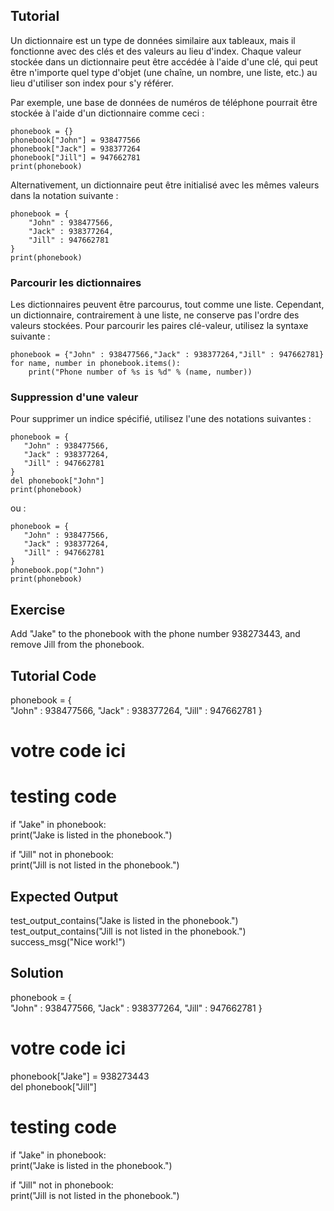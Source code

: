 Tutorial
--------

Un dictionnaire est un type de données similaire aux tableaux, mais il fonctionne avec des clés et des valeurs au lieu d'index. Chaque valeur stockée dans un dictionnaire peut être accédée à l'aide d'une clé, qui peut être n'importe quel type d'objet (une chaîne, un nombre, une liste, etc.) au lieu d'utiliser son index pour s'y référer.

Par exemple, une base de données de numéros de téléphone pourrait être stockée à l'aide d'un dictionnaire comme ceci :

    phonebook = {}
    phonebook["John"] = 938477566
    phonebook["Jack"] = 938377264
    phonebook["Jill"] = 947662781
    print(phonebook)

Alternativement, un dictionnaire peut être initialisé avec les mêmes valeurs dans la notation suivante :

    phonebook = {
        "John" : 938477566,
        "Jack" : 938377264,
        "Jill" : 947662781
    }
    print(phonebook)

### Parcourir les dictionnaires

Les dictionnaires peuvent être parcourus, tout comme une liste. Cependant, un dictionnaire, contrairement à une liste, ne conserve pas l'ordre des valeurs stockées. Pour parcourir les paires clé-valeur, utilisez la syntaxe suivante :
    
    phonebook = {"John" : 938477566,"Jack" : 938377264,"Jill" : 947662781}
    for name, number in phonebook.items():
        print("Phone number of %s is %d" % (name, number))

### Suppression d'une valeur

Pour supprimer un indice spécifié, utilisez l'une des notations suivantes :
    
    phonebook = {
       "John" : 938477566,
       "Jack" : 938377264,
       "Jill" : 947662781
    }
    del phonebook["John"]
    print(phonebook)

ou :
    
    phonebook = {
       "John" : 938477566,
       "Jack" : 938377264,
       "Jill" : 947662781
    }
    phonebook.pop("John")
    print(phonebook)


Exercise
--------

Add "Jake" to the phonebook with the phone number 938273443, and remove Jill from the phonebook.

Tutorial Code
-------------

phonebook = {  
    "John" : 938477566,
    "Jack" : 938377264,
    "Jill" : 947662781
}  
# votre code ici

# testing code
if "Jake" in phonebook:  
    print("Jake is listed in the phonebook.")
    
if "Jill" not in phonebook:      
    print("Jill is not listed in the phonebook.")  


Expected Output
---------------

test_output_contains("Jake is listed in the phonebook.")
test_output_contains("Jill is not listed in the phonebook.")
success_msg("Nice work!")

Solution
--------

phonebook = {  
    "John" : 938477566,
    "Jack" : 938377264,
    "Jill" : 947662781
}  

# votre code ici
phonebook["Jake"] = 938273443  
del phonebook["Jill"]  

# testing code
if "Jake" in phonebook:  
    print("Jake is listed in the phonebook.")
    
if "Jill" not in phonebook:      
    print("Jill is not listed in the phonebook.")  